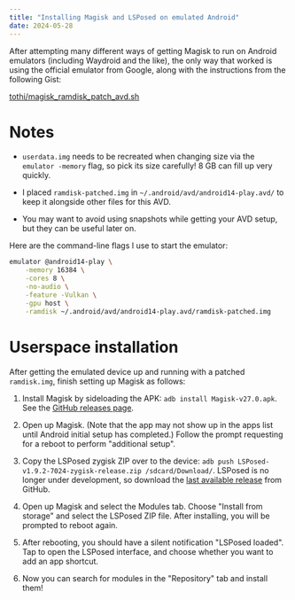 ```yaml
---
title: "Installing Magisk and LSPosed on emulated Android"
date: 2024-05-28
---
```


After attempting many different ways of getting Magisk to run on Android emulators (including Waydroid and the like), the only way that worked is using the official emulator from Google, along with the instructions from the following Gist:

[tothi/magisk_ramdisk_patch_avd.sh](https://gist.github.com/tothi/1a206791c8b77d7e42015183c980657e)

# Notes

* `userdata.img` needs to be recreated when changing size via the `emulator -memory` flag, so pick its size carefully!  8 GB can fill up very quickly.

* I placed `ramdisk-patched.img` in `~/.android/avd/android14-play.avd/` to keep it alongside other files for this AVD.

* You may want to avoid using snapshots while getting your AVD setup, but they can be useful later on.

Here are the command-line flags I use to start the emulator:
```sh
emulator @android14-play \
    -memory 16384 \
    -cores 8 \
    -no-audio \
    -feature -Vulkan \
    -gpu host \
    -ramdisk ~/.android/avd/android14-play.avd/ramdisk-patched.img
```

# Userspace installation

After getting the emulated device up and running with a patched `ramdisk.img`, finish setting up Magisk as follows:

1. Install Magisk by sideloading the APK: `adb install Magisk-v27.0.apk`.  See the [GitHub releases page](https://github.com/topjohnwu/Magisk/releases/).

2. Open up Magisk.  (Note that the app may not show up in the apps list until Android initial setup has completed.)  Follow the prompt requesting for a reboot to perform "additional setup".

3. Copy the LSPosed zygisk ZIP over to the device: `adb push LSPosed-v1.9.2-7024-zygisk-release.zip /sdcard/Download/`.  LSPosed is no longer under development, so download the [last available release](https://github.com/LSPosed/LSPosed/releases/download/v1.9.2/) from GitHub.

4. Open up Magisk and select the Modules tab.  Choose "Install from storage" and select the LSPosed ZIP file.  After installing, you will be prompted to reboot again.

5. After rebooting, you should have a silent notification "LSPosed loaded".  Tap to open the LSPosed interface, and choose whether you want to add an app shortcut.

6. Now you can search for modules in the "Repository" tab and install them!
